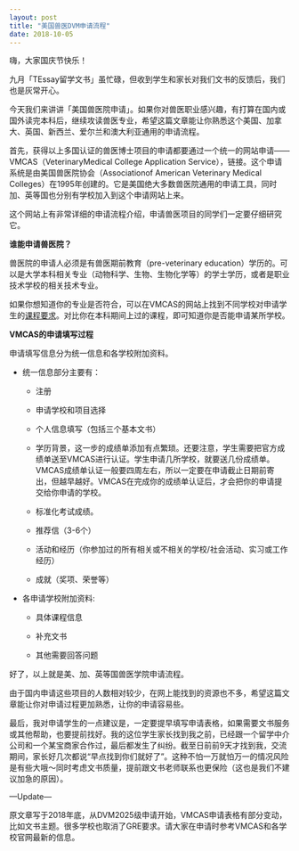 ```yaml
---
layout: post
title: "美国兽医DVM申请流程"
date: 2018-10-05
---
```


嗨，大家国庆节快乐！

九月「TEssay留学文书」虽忙碌，但收到学生和家长对我们文书的反馈后，我们也是灰常开心。

今天我们来讲讲「美国兽医院申请」。如果你对兽医职业感兴趣，有打算在国内或国外读完本科后，继续攻读兽医专业，希望这篇文章能让你熟悉这个美国、加拿大、英国、新西兰、爱尔兰和澳大利亚通用的申请流程。

首先，获得以上多国认证的兽医博士项目的申请都要通过一个统一的网站申请——VMCAS（VeterinaryMedical College Application Service），链接。这个申请系统是由美国兽医院协会（Associationof American Veterinary Medical Colleges）在1995年创建的。它是美国绝大多数兽医院通用的申请工具，同时加、英等国也分别有学校加入到这个申请网站上来。

这个网站上有非常详细的申请流程介绍，申请兽医项目的同学们一定要仔细研究它。

**谁能申请兽医院？**

兽医院的申请人必须是有兽医期前教育（pre-veterinary education）学历的。可以是大学本科相关专业（动物科学、生物、生物化学等）的学士学历，或者是职业技术学校的相关技术专业。


如果你想知道你的专业是否符合，可以在VMCAS的网站上找到不同学校对申请学生的[课程要求](http://www.aavmc.org/assets/site_18/files/vmcas/prereqchart.pdf)。对比你在本科期间上过的课程，即可知道你是否能申请某所学校。


**VMCAS的申请填写过程**

申请填写信息分为统一信息和各学校附加资料。


+ 统一信息部分主要有：

    + 注册

    + 申请学校和项目选择

    + 个人信息填写（包括三个基本文书）

    + 学历背景，这一步的成绩单添加有点繁琐。还要注意，学生需要把官方成绩单送至VMCAS进行认证。学生申请几所学校，就要送几份成绩单。VMCAS成绩单认证一般要四周左右，所以一定要在申请截止日期前寄出，但越早越好。VMCAS在完成你的成绩单认证后，才会把你的申请提交给你申请的学校。

    + 标准化考试成绩。

    + 推荐信（3-6个）

    + 活动和经历（你参加过的所有相关或不相关的学校/社会活动、实习或工作经历）

    + 成就（奖项、荣誉等）

+ 各申请学校附加资料:
    
    + 具体课程信息
    
    + 补充文书
    
    + 其他需要回答问题



好了，以上就是美、加、英等国兽医学院申请流程。

由于国内申请这些项目的人数相对较少，在网上能找到的资源也不多，希望这篇文章能让你对申请过程更加熟悉，让你的申请容易些。

最后，我对申请学生的一点建议是，一定要提早填写申请表格，如果需要文书服务或其他帮助，也要提前找好。我的这位学生家长找到我之前，已经跟一个留学中介公司和一个某宝商家合作过，最后都发生了纠纷。截至日前前9天才找到我，交流期间，家长好几次都说“早点找到你们就好了”。这种不怕一万就怕万一的情况风险是有些大哦～同时考虑文书质量，提前跟文书老师联系也更保险（这也是我们不建议加急的原因）。

—Update—

原文章写于2018年底，从DVM2025级申请开始，VMCAS申请表格有部分变动，比如文书主题。很多学校也取消了GRE要求。请大家在申请时参考VMCAS和各学校官网最新的信息。
